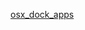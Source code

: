 [osx_dock_apps](https://raw.githubusercontent.com/azohra/strapped/master/straps/osx_dock_apps/README.md ":include")
